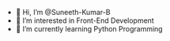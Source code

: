 - 👋 Hi, I’m @Suneeth-Kumar-B
- 👀 I’m interested in Front-End Development
- 🌱 I’m currently learning Python Programming
